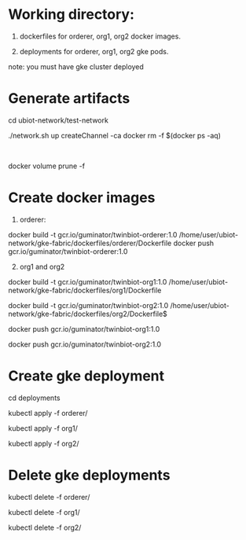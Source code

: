 # Working directory:

1) dockerfiles for orderer, org1, org2 docker images.

2) deployments for orderer, org1, org2 gke pods.


note: you must have gke cluster deployed

# Generate artifacts

cd ubiot-network/test-network

./network.sh up createChannel -ca
docker rm -f $(docker ps -aq)

​

docker volume prune -f

# Create docker images

1) orderer:

docker build -t gcr.io/guminator/twinbiot-orderer:1.0 /home/user/ubiot-network/gke-fabric/dockerfiles/orderer/Dockerfile
docker push gcr.io/guminator/twinbiot-orderer:1.0

2) org1 and org2

docker build -t gcr.io/guminator/twinbiot-org1:1.0  /home/user/ubiot-network/gke-fabric/dockerfiles/org1/Dockerfile

docker build -t gcr.io/guminator/twinbiot-org2:1.0  /home/user/ubiot-network/gke-fabric/dockerfiles/org2/Dockerfile$

docker push  gcr.io/guminator/twinbiot-org1:1.0 

docker push  gcr.io/guminator/twinbiot-org2:1.0 



# Create gke deployment

cd deployments

kubectl apply -f orderer/

kubectl apply -f org1/

kubectl apply -f org2/


# Delete gke deployments

kubectl delete -f orderer/

kubectl delete -f org1/

kubectl delete -f org2/

